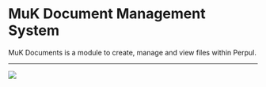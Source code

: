 # MuK Document Management System

MuK Documents is a module to create, manage and view files within Perpul.

---

<img align="center" src="static/description/demo.gif"/>
